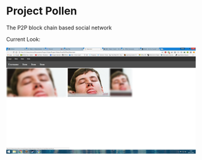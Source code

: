 # Project Pollen

The P2P block chain based social network

Current Look:

![alt tag](Dump/Screenshot.png)
